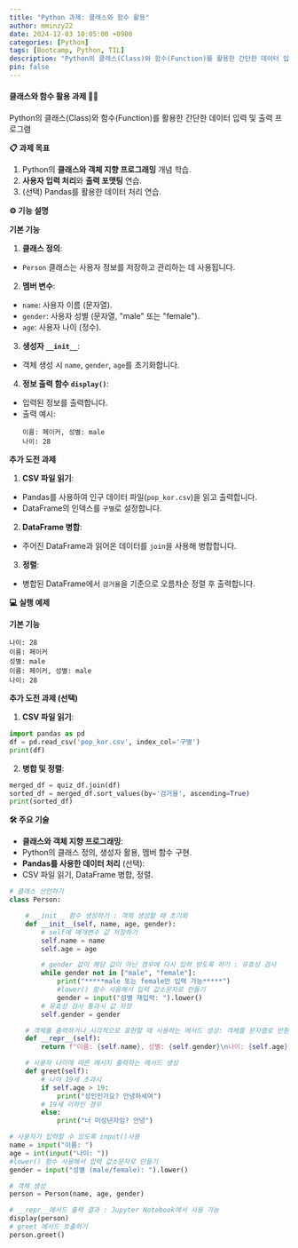 ```yaml
---
title: "Python 과제: 클래스와 함수 활용"
author: mminzy22
date: 2024-12-03 10:05:00 +0900
categories: [Python]
tags: [Bootcamp, Python, TIL]
description: "Python의 클래스(Class)와 함수(Function)를 활용한 간단한 데이터 입력 및 출력 프로그램"
pin: false
---
```



#### 클래스와 함수 활용 과제 🧑‍💻

Python의 클래스(Class)와 함수(Function)를 활용한 간단한 데이터 입력 및 출력 프로그램

**📋 과제 목표**
1. Python의 **클래스와 객체 지향 프로그래밍** 개념 학습.
2. **사용자 입력 처리**와 **출력 포맷팅** 연습.
3. (선택) Pandas를 활용한 데이터 처리 연습.


**⚙️ 기능 설명**

**기본 기능**
1. **클래스 정의**:
- `Person` 클래스는 사용자 정보를 저장하고 관리하는 데 사용됩니다.
2. **멤버 변수**:
- `name`: 사용자 이름 (문자열).
- `gender`: 사용자 성별 (문자열, "male" 또는 "female").
- `age`: 사용자 나이 (정수).
3. **생성자 `__init__`**:
- 객체 생성 시 `name`, `gender`, `age`를 초기화합니다.
4. **정보 출력 함수 `display()`**:
- 입력된 정보를 출력합니다.
- 출력 예시:
    ```plaintext
    이름: 페이커, 성별: male
    나이: 28
    ```

**추가 도전 과제**
1. **CSV 파일 읽기**:
- Pandas를 사용하여 인구 데이터 파일(`pop_kor.csv`)을 읽고 출력합니다.
- DataFrame의 인덱스를 `구별`로 설정합니다.
2. **DataFrame 병합**:
- 주어진 DataFrame과 읽어온 데이터를 `join`을 사용해 병합합니다.
3. **정렬**:
- 병합된 DataFrame에서 `검거율`을 기준으로 오름차순 정렬 후 출력합니다.


**💻 실행 예제**

**기본 기능**
```plaintext
나이: 28
이름: 페이커
성별: male
이름: 페이커, 성별: male
나이: 28
```

**추가 도전 과제 (선택)**
1. **CSV 파일 읽기**:
```python
import pandas as pd
df = pd.read_csv('pop_kor.csv', index_col='구별')
print(df)
```

2. **병합 및 정렬**:
```python
merged_df = quiz_df.join(df)
sorted_df = merged_df.sort_values(by='검거율', ascending=True)
print(sorted_df)
```

**🛠️ 주요 기술**

- **클래스와 객체 지향 프로그래밍**:
- Python의 클래스 정의, 생성자 활용, 멤버 함수 구현.
- **Pandas를 사용한 데이터 처리** (선택):
- CSV 파일 읽기, DataFrame 병합, 정렬.

```python
# 클래스 선언하기
class Person:

    # __init__ 함수 생성하기 : 객체 생성할 때 초기화
    def __init__(self, name, age, gender):
        # self에 매개변수 값 저장하기
        self.name = name
        self.age = age

        # gender 값이 해당 값이 아닌 경우에 다시 입력 받도록 하기 : 유효성 검사
        while gender not in ["male", "female"]:
            print("*****male 또는 female만 입력 가능*****")
            #lower() 함수 사용해서 입력 값소문자로 만들기
            gender = input("성별 재입력: ").lower()
        # 유효성 검사 통과시 값 저장
        self.gender = gender

    # 객체를 출력하거나 시각적으로 표현할 때 사용하는 메서드 생성: 객체를 문자열로 반환
    def __repr__(self):
        return f"이름: {self.name}, 성별: {self.gender}\n나이: {self.age}"

    # 사용자 나이에 따른 메시지 출력하는 메서드 생성
    def greet(self):
        # 나이 19세 초과시
        if self.age > 19:
            print("성인인가요? 안녕하세여")
        # 19세 이하인 경우
        else:
            print("너 미성년자임? 안녕")

# 사용자가 입력할 수 있도록 input()사용
name = input("이름: ")
age = int(input("나이: "))
#lower() 함수 사용해서 입력 값소문자로 만들기
gender = input("성별 (male/female): ").lower()

# 객체 생성
person = Person(name, age, gender)

# __repr__메서드 출력 결과 : Jupyter Notebook에서 사용 가능
display(person)
# greet 메서드 호출하기
person.greet()
```

